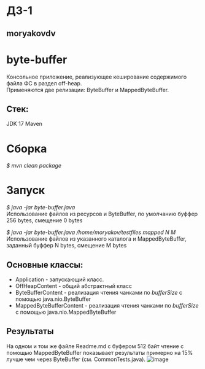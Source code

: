 # ДЗ-1
## moryakovdv

# byte-buffer

Консольное приложение, реализующее кеширование содержимого файла ФС в раздел off-heap.  
Применяются две релизации: ByteBuffer и MappedByteBuffer.  

## Стек:
JDK 17
Maven

# Сборка
*$ mvn clean package*

# Запуск
*$ java -jar byte-buffer.java*  
Использование файлов из ресурсов и ByteBuffer, по умолчанию буффер 256 bytes, смещение 0 bytes

*$ java -jar byte-buffer.java /home/moryakov/testfiles mapped N M*
Использование файлов из указанного каталога и MappedByteBuffer, заданный буффер N bytes, смещение M bytes

## Оcновные классы:
- Application - запускающий класс.
- OffHeapContent - общий абстрактный класс 
- ByteBufferContent - реализация чтения чанками по *bufferSize* с помощью  java.nio.ByteBuffer
- MappedByteBufferContent - реализация чтения чанками по *bufferSize* с помощью  java.nio.MappedByteBuffer



## Результаты

На одном и том же файле Readme.md с буфером 512 байт чтение с помощью MappedByteBuffer показывает результаты примерно на 15% лучше чем через ByteBuffer (см. CommonTests.java).
![image](https://github.com/user-attachments/assets/ba0e5359-4dc9-4d33-b39f-f8584b7ae1df)
